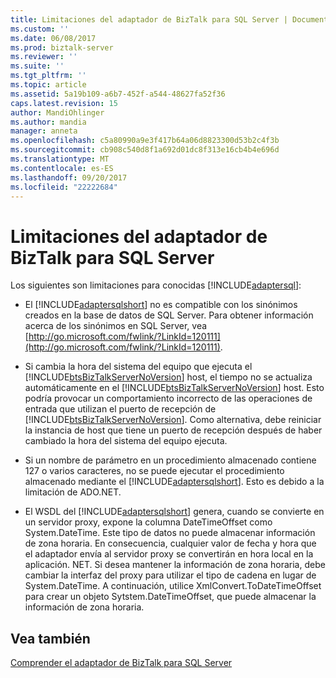 ```yaml
---
title: Limitaciones del adaptador de BizTalk para SQL Server | Documentos de Microsoft
ms.custom: ''
ms.date: 06/08/2017
ms.prod: biztalk-server
ms.reviewer: ''
ms.suite: ''
ms.tgt_pltfrm: ''
ms.topic: article
ms.assetid: 5a19b109-a6b7-452f-a544-48627fa52f36
caps.latest.revision: 15
author: MandiOhlinger
ms.author: mandia
manager: anneta
ms.openlocfilehash: c5a80990a9e3f417b64a06d8823300d53b2c4f3b
ms.sourcegitcommit: cb908c540d8f1a692d01dc8f313e16cb4b4e696d
ms.translationtype: MT
ms.contentlocale: es-ES
ms.lasthandoff: 09/20/2017
ms.locfileid: "22222684"
---
```

# <a name="limitations-of-biztalk-adapter-for-sql-server"></a>Limitaciones del adaptador de BizTalk para SQL Server
Los siguientes son limitaciones para conocidas [!INCLUDE[adaptersql](../../includes/adaptersql-md.md)]:  
  
-   El [!INCLUDE[adaptersqlshort](../../includes/adaptersqlshort-md.md)] no es compatible con los sinónimos creados en la base de datos de SQL Server. Para obtener información acerca de los sinónimos en SQL Server, vea [http://go.microsoft.com/fwlink/?LinkId=120111](http://go.microsoft.com/fwlink/?LinkId=120111).  
  
-   Si cambia la hora del sistema del equipo que ejecuta el [!INCLUDE[btsBizTalkServerNoVersion](../../includes/btsbiztalkservernoversion-md.md)] host, el tiempo no se actualiza automáticamente en el [!INCLUDE[btsBizTalkServerNoVersion](../../includes/btsbiztalkservernoversion-md.md)] host. Esto podría provocar un comportamiento incorrecto de las operaciones de entrada que utilizan el puerto de recepción de [!INCLUDE[btsBizTalkServerNoVersion](../../includes/btsbiztalkservernoversion-md.md)]. Como alternativa, debe reiniciar la instancia de host que tiene un puerto de recepción después de haber cambiado la hora del sistema del equipo ejecuta.  
  
-   Si un nombre de parámetro en un procedimiento almacenado contiene 127 o varios caracteres, no se puede ejecutar el procedimiento almacenado mediante el [!INCLUDE[adaptersqlshort](../../includes/adaptersqlshort-md.md)]. Esto es debido a la limitación de ADO.NET.  
  
-   El WSDL del [!INCLUDE[adaptersqlshort](../../includes/adaptersqlshort-md.md)] genera, cuando se convierte en un servidor proxy, expone la columna DateTimeOffset como System.DateTime. Este tipo de datos no puede almacenar información de zona horaria. En consecuencia, cualquier valor de fecha y hora que el adaptador envía al servidor proxy se convertirán en hora local en la aplicación. NET. Si desea mantener la información de zona horaria, debe cambiar la interfaz del proxy para utilizar el tipo de cadena en lugar de System.DateTime. A continuación, utilice XmlConvert.ToDateTimeOffset para crear un objeto Sytstem.DateTimeOffset, que puede almacenar la información de zona horaria.  
  
## <a name="see-also"></a>Vea también  
 [Comprender el adaptador de BizTalk para SQL Server](../../adapters-and-accelerators/adapter-sql/understand-biztalk-adapter-for-sql-server.md)